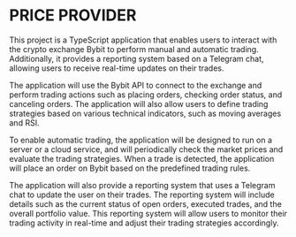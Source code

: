 # PRICE PROVIDER
This project is a TypeScript application that enables users to interact with the crypto exchange Bybit to perform manual and automatic trading. Additionally, it provides a reporting system based on a Telegram chat, allowing users to receive real-time updates on their trades.

The application will use the Bybit API to connect to the exchange and perform trading actions such as placing orders, checking order status, and canceling orders. The application will also allow users to define trading strategies based on various technical indicators, such as moving averages and RSI.

To enable automatic trading, the application will be designed to run on a server or a cloud service, and will periodically check the market prices and evaluate the trading strategies. When a trade is detected, the application will place an order on Bybit based on the predefined trading rules.

The application will also provide a reporting system that uses a Telegram chat to update the user on their trades. The reporting system will include details such as the current status of open orders, executed trades, and the overall portfolio value. This reporting system will allow users to monitor their trading activity in real-time and adjust their trading strategies accordingly.

